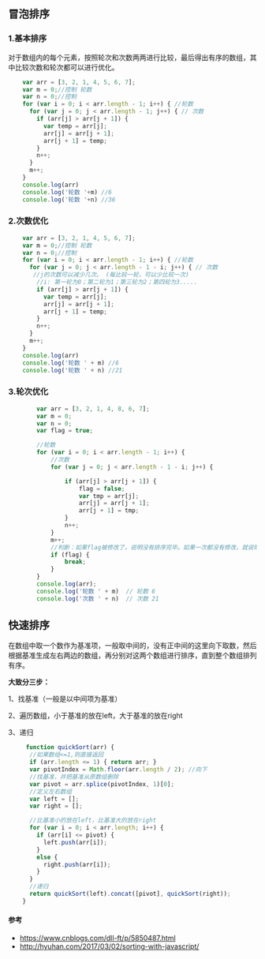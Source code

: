 ## 冒泡排序

### 1.基本排序

对于数组内的每个元素，按照轮次和次数两两进行比较，最后得出有序的数组，其中比较次数和轮次都可以进行优化。

```js
    var arr = [3, 2, 1, 4, 5, 6, 7];
    var m = 0;//控制 轮数
    var n = 0;//控制 
    for (var i = 0; i < arr.length - 1; i++) { //轮数
      for (var j = 0; j < arr.length - 1; j++) { // 次数
        if (arr[j] > arr[j + 1]) {
          var temp = arr[j];
          arr[j] = arr[j + 1];
          arr[j + 1] = temp;
        }
        n++;
      }
      m++;
    }
    console.log(arr)
    console.log('轮数 '+m) //6
    console.log('轮数 '+n) //36
```
### 2.次数优化

```js
    var arr = [3, 2, 1, 4, 5, 6, 7];
    var m = 0;//控制 轮数
    var n = 0;//控制 
    for (var i = 0; i < arr.length - 1; i++) { //轮数
      for (var j = 0; j < arr.length - 1 - i; j++) { // 次数
       //j的次数可以减少几次。 (每比较一轮，可以少比较一次)
        //i: 第一轮为0；第二轮为1；第三轮为2；第四轮为3.....
        if (arr[j] > arr[j + 1]) {
          var temp = arr[j];
          arr[j] = arr[j + 1];
          arr[j + 1] = temp;
        }
        n++;
      }
      m++;
    }
    console.log(arr)
    console.log('轮数 ' + m) //6
    console.log('轮数 ' + n) //21
```
### 3.轮次优化

```js
        var arr = [3, 2, 1, 4, 8, 6, 7];
        var m = 0;
        var n = 0;
        var flag = true;

        //轮数
        for (var i = 0; i < arr.length - 1; i++) {
            //次数
            for (var j = 0; j < arr.length - 1 - i; j++) {

                if (arr[j] > arr[j + 1]) {
                    flag = false;
                    var tmp = arr[j];
                    arr[j] = arr[j + 1];
                    arr[j + 1] = tmp;
                }
                n++;
            }
            m++;
            //判断：如果flag被修改了，说明没有排序完毕。如果一次都没有修改，就说明完成排序了。
            if (flag) {
                break;
            }
        }
        console.log(arr);
        console.log('轮数 ' + m)  // 轮数 6
        console.log('次数 ' + n)  // 次数 21
```
## 快速排序

在数组中取一个数作为基准项，一般取中间的，没有正中间的这里向下取数，然后根据基准生成左右两边的数组，再分别对这两个数组进行排序，直到整个数组排列有序。

**大致分三步：**

1、找基准（一般是以中间项为基准）

2、遍历数组，小于基准的放在left，大于基准的放在right

3、递归

```js
     function quickSort(arr) {
      //如果数组<=1,则直接返回
      if (arr.length <= 1) { return arr; }
      var pivotIndex = Math.floor(arr.length / 2); //向下
      //找基准，并把基准从原数组删除
      var pivot = arr.splice(pivotIndex, 1)[0];
      //定义左右数组
      var left = [];
      var right = [];

      //比基准小的放在left，比基准大的放在right
      for (var i = 0; i < arr.length; i++) {
        if (arr[i] <= pivot) {
          left.push(arr[i]);
        }
        else {
          right.push(arr[i]);
        }
      }
      //递归
      return quickSort(left).concat([pivot], quickSort(right));
    }
```


#### 参考
- https://www.cnblogs.com/dll-ft/p/5850487.html
- http://hyuhan.com/2017/03/02/sorting-with-javascript/